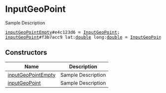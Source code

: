 # InputGeoPoint

Sample Description

<pre>
<a href="../constructor/inputGeoPointEmpty">inputGeoPointEmpty</a>#e4c123d6 = <a href="../type/InputGeoPoint.md">InputGeoPoint</a>;
<a href="../constructor/inputGeoPoint">inputGeoPoint</a>#f3b7acc9 lat:<a href="../type/double.md">double</a> long:<a href="../type/double.md">double</a> = <a href="../type/InputGeoPoint.md">InputGeoPoint</a>;
</pre>

## Constructors

| Name | Description |
|------|-------------|
| [inputGeoPointEmpty](../constructor/inputGeoPointEmpty.md) | Sample Description |
| [inputGeoPoint](../constructor/inputGeoPoint.md) | Sample Description |

